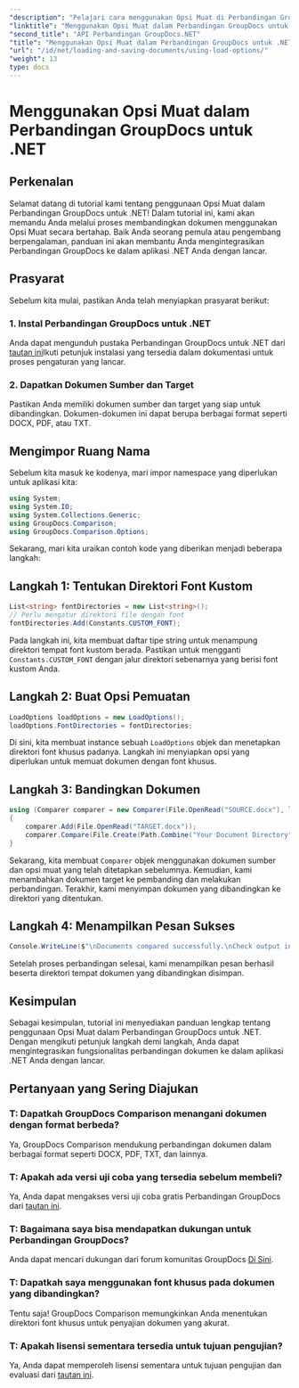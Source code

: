 ```yaml
---
"description": "Pelajari cara menggunakan Opsi Muat di Perbandingan GroupDocs untuk .NET untuk membandingkan dokumen dengan font khusus dengan mudah."
"linktitle": "Menggunakan Opsi Muat dalam Perbandingan GroupDocs untuk .NET"
"second_title": "API Perbandingan GroupDocs.NET"
"title": "Menggunakan Opsi Muat dalam Perbandingan GroupDocs untuk .NET"
"url": "/id/net/loading-and-saving-documents/using-load-options/"
"weight": 13
type: docs
---
```

# Menggunakan Opsi Muat dalam Perbandingan GroupDocs untuk .NET

## Perkenalan
Selamat datang di tutorial kami tentang penggunaan Opsi Muat dalam Perbandingan GroupDocs untuk .NET! Dalam tutorial ini, kami akan memandu Anda melalui proses membandingkan dokumen menggunakan Opsi Muat secara bertahap. Baik Anda seorang pemula atau pengembang berpengalaman, panduan ini akan membantu Anda mengintegrasikan Perbandingan GroupDocs ke dalam aplikasi .NET Anda dengan lancar.
## Prasyarat
Sebelum kita mulai, pastikan Anda telah menyiapkan prasyarat berikut:
### 1. Instal Perbandingan GroupDocs untuk .NET
Anda dapat mengunduh pustaka Perbandingan GroupDocs untuk .NET dari [tautan ini](https://releases.groupdocs.com/comparison/net/)Ikuti petunjuk instalasi yang tersedia dalam dokumentasi untuk proses pengaturan yang lancar.
### 2. Dapatkan Dokumen Sumber dan Target
Pastikan Anda memiliki dokumen sumber dan target yang siap untuk dibandingkan. Dokumen-dokumen ini dapat berupa berbagai format seperti DOCX, PDF, atau TXT.
## Mengimpor Ruang Nama
Sebelum kita masuk ke kodenya, mari impor namespace yang diperlukan untuk aplikasi kita:
```csharp
using System;
using System.IO;
using System.Collections.Generic;
using GroupDocs.Comparison;
using GroupDocs.Comparison.Options;
```
Sekarang, mari kita uraikan contoh kode yang diberikan menjadi beberapa langkah:
## Langkah 1: Tentukan Direktori Font Kustom
```csharp
List<string> fontDirectories = new List<string>();
// Perlu mengatur direktori file dengan font
fontDirectories.Add(Constants.CUSTOM_FONT);
```
Pada langkah ini, kita membuat daftar tipe string untuk menampung direktori tempat font kustom berada. Pastikan untuk mengganti `Constants.CUSTOM_FONT` dengan jalur direktori sebenarnya yang berisi font kustom Anda.
## Langkah 2: Buat Opsi Pemuatan
```csharp
LoadOptions loadOptions = new LoadOptions();
loadOptions.FontDirectories = fontDirectories;
```
Di sini, kita membuat instance sebuah `LoadOptions` objek dan menetapkan direktori font khusus padanya. Langkah ini menyiapkan opsi yang diperlukan untuk memuat dokumen dengan font khusus.
## Langkah 3: Bandingkan Dokumen
```csharp
using (Comparer comparer = new Comparer(File.OpenRead("SOURCE.docx"), loadOptions))
{
    comparer.Add(File.OpenRead("TARGET.docx"));
    comparer.Compare(File.Create(Path.Combine("Your Document Directory", "RESULT.docx")));
}
```
Sekarang, kita membuat `Comparer` objek menggunakan dokumen sumber dan opsi muat yang telah ditetapkan sebelumnya. Kemudian, kami menambahkan dokumen target ke pembanding dan melakukan perbandingan. Terakhir, kami menyimpan dokumen yang dibandingkan ke direktori yang ditentukan.
## Langkah 4: Menampilkan Pesan Sukses
```csharp
Console.WriteLine($"\nDocuments compared successfully.\nCheck output in {Directory.GetCurrentDirectory()}.");
```
Setelah proses perbandingan selesai, kami menampilkan pesan berhasil beserta direktori tempat dokumen yang dibandingkan disimpan.
## Kesimpulan
Sebagai kesimpulan, tutorial ini menyediakan panduan lengkap tentang penggunaan Opsi Muat dalam Perbandingan GroupDocs untuk .NET. Dengan mengikuti petunjuk langkah demi langkah, Anda dapat mengintegrasikan fungsionalitas perbandingan dokumen ke dalam aplikasi .NET Anda dengan lancar.
## Pertanyaan yang Sering Diajukan
### T: Dapatkah GroupDocs Comparison menangani dokumen dengan format berbeda?
Ya, GroupDocs Comparison mendukung perbandingan dokumen dalam berbagai format seperti DOCX, PDF, TXT, dan lainnya.
### T: Apakah ada versi uji coba yang tersedia sebelum membeli?
Ya, Anda dapat mengakses versi uji coba gratis Perbandingan GroupDocs dari [tautan ini](https://releases.groupdocs.com/).
### T: Bagaimana saya bisa mendapatkan dukungan untuk Perbandingan GroupDocs?
Anda dapat mencari dukungan dari forum komunitas GroupDocs [Di Sini](https://forum.groupdocs.com/c/comparison/12).
### T: Dapatkah saya menggunakan font khusus pada dokumen yang dibandingkan?
Tentu saja! GroupDocs Comparison memungkinkan Anda menentukan direktori font khusus untuk penyajian dokumen yang akurat.
### T: Apakah lisensi sementara tersedia untuk tujuan pengujian?
Ya, Anda dapat memperoleh lisensi sementara untuk tujuan pengujian dan evaluasi dari [tautan ini](https://purchase.groupdocs.com/temporary-license/).